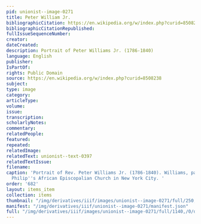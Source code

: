 ```yaml
---
pid: unionist--image-0271
title: Peter William Jr.
bibliographicCitation: https://en.wikipedia.org/w/index.php?curid=8508238
bibliographicCitationRepublished: 
fullIssueSequenceNumber: 
creator: 
dateCreated: 
description: Portrait of Peter Williams Jr. (1786-1840)
language: English
publisher: 
IsPartOf: 
rights: Public Domain
source: https://en.wikipedia.org/w/index.php?curid=8508238
subject: 
type: image
category: 
articleType: 
volume: 
issue: 
transcription: 
scholarlyNotes: 
commentary: 
relatedPeople: 
featured: 
repeated: 
relatedImage: 
relatedText: unionist--text-0397
relatedTextIssue: 
filename: 
caption: 'Portrait of Rev. Peter Williams Jr. (1786-1840). Williams, pastor of St.
  Philip''s African Episcopalian Church in New York City. '
order: '682'
layout: items_item
collection: items
thumbnail: "/img/derivatives/iiif/images/unionist--image-0271/full/250,/0/default.jpg"
manifest: "/img/derivatives/iiif/unionist--image-0271/manifest.json"
full: "/img/derivatives/iiif/images/unionist--image-0271/full/1140,/0/default.jpg"
---
```

